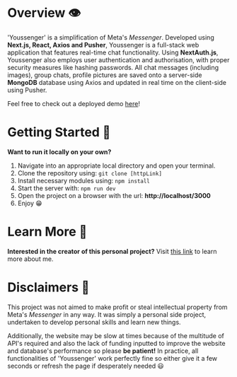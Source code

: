 # Overview 👁️

'Youssenger' is a simplification of Meta's *Messenger*. Developed using **Next.js, React, Axios and Pusher**, Youssenger is a full-stack web application that features real-time chat functionality. Using **NextAuth.js**, Youssenger also employs user authentication and authorisation, with proper security measures like hashing passwords. All chat messages (including images), group chats, profile pictures are saved onto a server-side **MongoDB** database using Axios and updated in real time on the client-side using Pusher.

Feel free to check out a deployed demo [here](youssenger.vercel.app)!

# Getting Started 👣

**Want to run it locally on your own?**

1. Navigate into an appropriate local directory and open your terminal. 
2. Clone the repository using: ``` git clone [httpLink] ``` 
3. Install necessary modules using: ``` npm install ``` 
4. Start the server with: ``` npm run dev ``` 
5. Open the project on a browser with the url: **http://localhost/3000** 
6. Enjoy 😁

# Learn More 🧠

**Interested in the creator of this personal project?** Visit [this link](eric-kang.vercel.app) to learn more about me.

# Disclaimers 🚫
This project was not aimed to make profit or steal intellectual property from Meta's *Messenger* in any way. It was simply a personal side project, undertaken to develop personal skills and learn new things.

Additionally, the website may be slow at times because of the multitude of API's required and also the lack of funding inputted to improve the website and database's performance so please **be patient!** In practice, all functionalities of 'Youssenger' work perfectly fine so either give it a few seconds or refresh the page if desperately needed 😃
